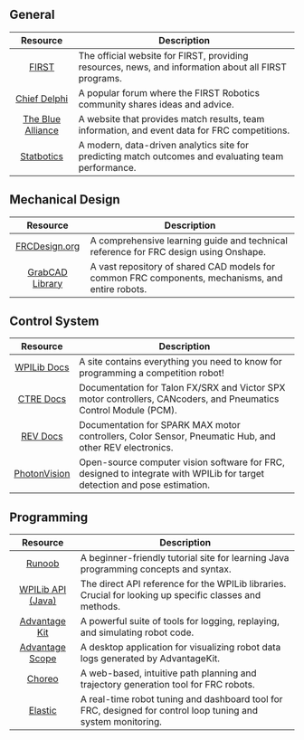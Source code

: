 ## General

|                       Resource                        | Description                                                                                          |
| :---------------------------------------------------: | ---------------------------------------------------------------------------------------------------- |
|        [FIRST](https://www.firstinspires.org/)        | The official website for FIRST, providing resources, news, and information about all FIRST programs. |
|     [Chief Delphi](https://www.chiefdelphi.com/)      | A popular forum where the FIRST Robotics community shares ideas and advice.                          |
| [The Blue Alliance](https://www.thebluealliance.com/) | A website that provides match results, team information, and event data for FRC competitions.        |
|       [Statbotics](https://www.statbotics.io/)        | A modern, data-driven analytics site for predicting match outcomes and evaluating team performance.  |

## Mechanical Design

|                        Resource                        | Description                                                                                      |
| :----------------------------------------------------: | ------------------------------------------------------------------------------------------------ |
|      [FRCDesign.org](https://www.frcdesign.org/)       | A comprehensive learning guide and technical reference for FRC design using Onshape.             |
| [GrabCAD Library](https://grabcad.com/library/tag/frc) | A vast repository of shared CAD models for common FRC components, mechanisms, and entire robots. |

## Control System

|                                         Resource                                          | Description                                                                                                               |
| :---------------------------------------------------------------------------------------: | ------------------------------------------------------------------------------------------------------------------------- |
|                [WPILib Docs](https://docs.wpilib.org/en/stable/index.html)                | A site contains everything you need to know for programming a competition robot!                                          |
|                [CTRE Docs](https://v6.docs.ctr-electronics.com/en/stable/)                | Documentation for Talon FX/SRX and Victor SPX motor controllers, CANcoders, and Pneumatics Control Module (PCM).          |
|                    [REV Docs](https://docs.revrobotics.com/docs/ion/)                     | Documentation for SPARK MAX motor controllers, Color Sensor, Pneumatic Hub, and other REV electronics.                    |
| [PhotonVision](https://docs.wpilib.org/en/stable/docs/zero-to-robot/step-3/openmesh.html) | Open-source computer vision software for FRC, designed to integrate with WPILib for target detection and pose estimation. |

## Programming

|                                  Resource                                   | Description                                                                                                  |
| :-------------------------------------------------------------------------: | ------------------------------------------------------------------------------------------------------------ |
|          [Runoob](https://www.runoob.com/java/java-tutorial.html)           | A beginner-friendly tutorial site for learning Java programming concepts and syntax.                         |
| [WPILib API (Java)](https://github.wpilib.org/allwpilib/docs/release/java/) | The direct API reference for the WPILib libraries. Crucial for looking up specific classes and methods.      |
|               [Advantage Kit](https://docs.advantagekit.org/)               | A powerful suite of tools for logging, replaying, and simulating robot code.                                 |
|             [Advantage Scope](https://docs.advantagescope.org/)             | A desktop application for visualizing robot data logs generated by AdvantageKit.                             |
|                       [Choreo](https://choreo.autos/)                       | A web-based, intuitive path planning and trajectory generation tool for FRC robots.                          |
|               [Elastic](https://frc-elastic.gitbook.io/docs)                | A real-time robot tuning and dashboard tool for FRC, designed for control loop tuning and system monitoring. |
